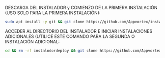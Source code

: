 DESCARGA DEL INSTALADOR y COMIENZO DE LA PRIMERA INSTALACIÓN (USO SOLO PARA LA PRIMERA INSTALACIÓN):
```bash
sudo apt install -y git && git clone https://github.com/Appvortex/instalodordeploy.git && sudo chmod -R 777 instalodordeploy && cd instalodordeploy&& sudo ./install_primaria
```

ACCEDER AL DIRECTORIO DEL INSTALADOR E INICIAR INSTALACIONES ADICIONALES (UTILICE ESTE COMANDO PARA LA SEGUNDA O INSTALACIÓN ADICIONAL:
```bash
cd && rm -rf instalodordeploy && git clone https://github.com/Appvortex/instalodordeploy.git && sudo chmod -R 777 instalodordeploy && cd instalodordeploy && sudo ./install_instancia
```

